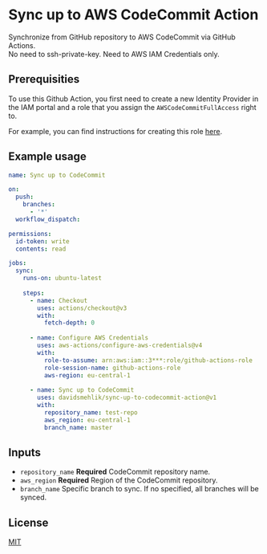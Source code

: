 # Sync up to AWS CodeCommit Action

Synchronize from GitHub repository to AWS CodeCommit via GitHub Actions.  
No need to ssh-private-key. Need to AWS IAM Credentials only.

## Prerequisities

To use this Github Action, you first need to create a new Identity Provider in the IAM portal and a role that you assign the `AWSCodeCommitFullAccess` right to.

For example, you can find instructions for creating this role [here](https://www.automat-it.com/post/using-github-actions-with-aws-iam-roles).

## Example usage

```yaml
name: Sync up to CodeCommit

on:
  push:
    branches:
      - '*'
  workflow_dispatch:

permissions:
  id-token: write
  contents: read

jobs:
  sync:
    runs-on: ubuntu-latest
  
    steps:
      - name: Checkout
        uses: actions/checkout@v3
        with:
          fetch-depth: 0
  
      - name: Configure AWS Credentials
        uses: aws-actions/configure-aws-credentials@v4
        with:
          role-to-assume: arn:aws:iam::3***:role/github-actions-role
          role-session-name: github-actions-role
          aws-region: eu-central-1
  
      - name: Sync up to CodeCommit
        uses: davidsmehlik/sync-up-to-codecommit-action@v1
        with:
          repository_name: test-repo
          aws_region: eu-central-1
          branch_name: master
```

## Inputs

- `repository_name` **Required** CodeCommit repository name.
- `aws_region` **Required** Region of the CodeCommit repository.
- `branch_name` Specific branch to sync. If no specified, all branches will be synced.

## License

[MIT](LICENSE)

